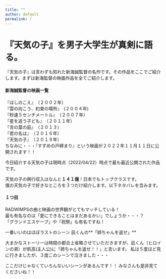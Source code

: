 ```yaml
---
title: ""
author: default
permalink: /
---
```


# 『天気の子』を男子大学生が真剣に語る。  
『天気の子』は言わずも知れた新海誠監督の名作です。その作品をここでご紹介します。まずは新海監督の映画作品を全てご紹介します。
#### 新海誠監督の映画一覧  
『ほしのこえ』　（２００２年）  
『雲の向こう、約束の場所』　(２００４年)  
『秒速５センチメートル』　（２００７年）  
『星を追う子ども』　（２０１１年）  
『言の葉の庭』　（２０１３）  
『君の名は』　（２０１６年）  
『天気の子』　（２０１９年）  
ちなみに・・・『すずめの戸締まり』という映画が２０２２年１１月１１日に公開されます！！  


今日紹介する天気の子は現時点（2022/04/22）時点で最も最近公開された作品です。  

天気の子の興行収入はなんと**１４１億**！日本でもトップクラスです。  
僕の天気の子で好きなところを３つだけ紹介します。以下ネタバレを含みます。
  
  
#### １つ目  
RADWIMPSの曲と映画の世界観がとてもマッチしている！  
最も有名なのは「愛にできることはまだあるかい」でしょうか・・・？  
「グランドエスケープ」や「祝祭」も有名ですね！  



一番いいのはほぼラストのシーン 凪くんの**「姉ちゃんを返せ」**  

大まかなストーリーは時間の都合上省略させていただきますが、凪くん（ヒロインの弟）が帆高(主人公)に「姉ちゃんを返せ！！」と言います。
私は５度ほど見に行きましたが、３度このシーンで泣きました・・・  

ここだけじゃなくていろんないいシーンがあるんです！！
みなさんも是非見てくださいね！！
